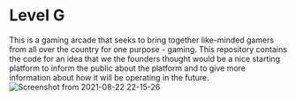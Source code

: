 # Level G
This is a gaming arcade that seeks to bring together like-minded gamers from all over the country for one purpose - gaming. This repository contains the code for an idea that we the founders thought would be a nice starting platform to inform the public about the platform and to give more information about how it will be operating in the future.
![Screenshot from 2021-08-22 22-15-26](https://user-images.githubusercontent.com/30836831/130367303-9438df71-0b99-4ced-a45d-4b30cf233890.png)
